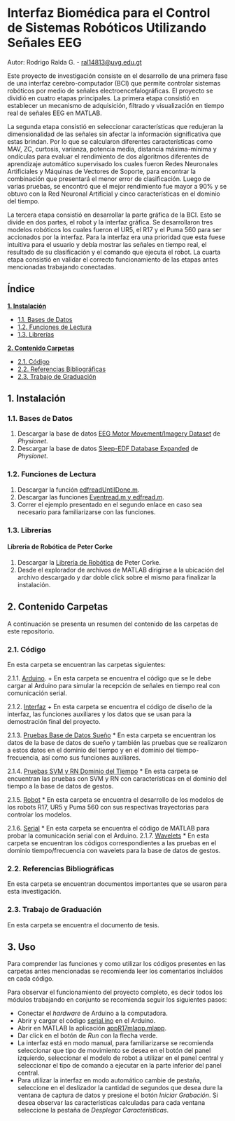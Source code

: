 # Interfaz Biomédica para el Control de Sistemas Robóticos Utilizando Señales EEG

Autor: Rodrigo Ralda G. - ral14813@uvg.edu.gt

Este proyecto de investigación consiste en el desarrollo de una primera fase de una interfaz cerebro-computador (BCI) que permite controlar sistemas robóticos por medio de señales electroencefalográficas. El proyecto se dividió en cuatro etapas principales. La primera etapa consistió en establecer un mecanismo de adquisición,  filtrado y visualización en tiempo real de señales EEG en MATLAB. 

La segunda etapa consistió en seleccionar características que redujeran la dimensionalidad de las señales sin afectar la información significativa que estas brindan. Por lo que se calcularon diferentes características como MAV, ZC, curtosis, varianza, potencia media, distancia máxima-mínima y ondículas para evaluar el rendimiento de dos algoritmos diferentes de aprendizaje automático supervisado los cuales fueron Redes Neuronales Artificiales y Máquinas de Vectores de Soporte, para encontrar la combinación que presentará el menor error de clasificación. Luego de varias pruebas, se encontró que el mejor rendimiento fue mayor a 90\% y se obtuvo con la Red Neuronal Artificial y  cinco características en el dominio del tiempo.

La tercera etapa consistió en desarrollar la parte gráfica de la BCI. Esto se divide en dos partes, el robot y la interfaz gráfica. Se desarrollaron tres modelos robóticos los cuales fueron el UR5, el R17 y el Puma 560 para ser accionados por la interfaz. Para la interfaz era una prioridad que esta fuese intuitiva para el usuario y debía mostrar las señales en tiempo real, el resultado de su clasificación y el comando que ejecuta el robot. La cuarta etapa consistió en validar el correcto funcionamiento de las etapas antes mencionadas trabajando conectadas.

## Índice

**[1. Instalación](#instal)**
  * [1.1. Bases de Datos](#dbPhys)
  * [1.2. Funciones de Lectura](#func)
  * [1.3. Librerías](#lib)
  
**[2. Contenido Carpetas](#carpetas)**
  * [2.1. Código](#codigo)
  * [2.2. Referencias Bibliográficas](#ref)
  * [2.3. Trabajo de Graduación](#tG)
   
## 1. Instalación <a name="instal"></a>

### 1.1. Bases de Datos <a name="dbPhys"></a>
1. Descargar la base de datos [EEG Motor Movement/Imagery Dataset](https://physionet.org/content/eegmmidb/1.0.0/) de *Physionet*.
2. Descargar la base de datos [Sleep-EDF Database Expanded](https://physionet.org/content/sleep-edfx/1.0.0/) de *Physionet*. 

### 1.2. Funciones de Lectura <a name="func"></a>
1. Descargar la función [edfreadUntilDone.m](https://es.mathworks.com/matlabcentral/fileexchange/31900-edfread).
2. Descargar las funciones [Eventread.m y edfread.m](https://es.mathworks.com/matlabcentral/answers/375362-how-can-i-read-edf-event-file-since-i-have-corresponded-edf-file-in-matlab).
3. Correr el ejemplo presentado en el segundo enlace en caso sea necesario para familiarizarse con las funciones.

### 1.3. Librerías <a name="lib"></a>

#### Líbreria de Robótica de Peter Corke
1. Descargar la [Librería de Robótica](https://petercorke.com/toolboxes/robotics-toolbox/2) de Peter Corke. 
2. Desde el explorador de archivos de MATLAB dirigirse a la ubicación del archivo descargado y dar doble click sobre el mismo para finalizar la instalación.

## 2. Contenido Carpetas <a name="carpetas"></a>
A continuación se presenta un resumen del contenido de las carpetas de este repositorio. 

### 2.1. Código <a name="codigo"></a>
En esta carpeta se encuentran las carpetas siguientes:

2.1.1. [Arduino](https://github.com/larivera-UVG/Interfaces-Biomedicas/tree/master/EEG/Código/Arduino). 
    + En esta carpeta se encuentra el código que se le debe cargar al Arduino para simular la recepción de señales en tiempo real con comunicación serial.
    
2.1.2. [Interfaz](https://github.com/larivera-UVG/Interfaces-Biomedicas/tree/master/EEG/Código/Interfaz)
    + En esta carpeta se encuentra el código de diseño de la interfaz, las funciones auxiliares y los datos que se usan para la demostración final del proyecto.

2.1.3. [Pruebas Base de Datos Sueño](https://github.com/larivera-UVG/Interfaces-Biomedicas/tree/master/EEG/Código/Pruebas%20Base%20de%20datos%20Sueño)
    * En esta carpeta se encuentran los datos de la base de datos de sueño y también las pruebas que se realizaron a estos datos en el dominio del tiempo y en el dominio del tiempo-frecuencia, así como sus funciones auxiliares.

2.1.4. [Pruebas SVM y RN Dominio del Tiempo](https://github.com/larivera-UVG/Interfaces-Biomedicas/tree/master/EEG/Código/Pruebas%20SVM%20y%20RN%20dominio%20del%20tiempo)
    * En esta carpeta se encuentran las pruebas con SVM y RN con características en el dominio del tiempo a la base de datos de gestos.
    
 2.1.5. [Robot](https://github.com/larivera-UVG/Interfaces-Biomedicas/tree/master/EEG/Código/Robot)
    * En esta carpeta se encuentra el desarrollo de los modelos de los robots R17, UR5 y Puma 560 con sus respectivas trayectorias para controlar los modelos.
    
 2.1.6. [Serial](https://github.com/larivera-UVG/Interfaces-Biomedicas/tree/master/EEG/Código/Serial)
    * En esta carpeta se encuentra el código de MATLAB para probar la comunicación serial con el Arduino.
 2.1.7. [Wavelets](https://github.com/larivera-UVG/Interfaces-Biomedicas/tree/master/EEG/Código/Wavelets)
    * En esta carpeta se encuentran los códigos correspondientes a las pruebas en el dominio tiempo/frecuencia con wavelets para la base de datos de gestos. 
  
### 2.2. Referencias Bibliográficas <a name="ref"></a>
En esta carpeta se encuentran documentos importantes que se usaron para esta investigación.

### 2.3. Trabajo de Graduación <a name="tG"></a>
En esta carpeta se encuentra el documento de tesis.

## 3. Uso
Para comprender las funciones y como utilizar los códigos presentes en las carpetas antes mencionadas se recomienda leer los comentarios incluídos en cada código.

Para observar el funcionamiento del proyecto completo, es decir todos los módulos trabajando en conjunto se recomienda seguir los siguientes pasos:

* Conectar el *hardware* de Arduino a la computadora.
* Abrir y cargar el código [serial.ino](https://github.com/larivera-UVG/Interfaces-Biomedicas/tree/master/EEG/Código/Arduino/serial) en el Arduino.
* Abrir en MATLAB la aplicación [appR17mlapp.mlapp](https://github.com/larivera-UVG/Interfaces-Biomedicas/tree/master/EEG/Código/Interfaz).
* Dar click en el botón de *Run* con la flecha verde.
* La interfaz está en modo manual, para familiarizarse se recomienda seleccionar que tipo de movimiento se desea en el botón del panel izquierdo, seleccionar el modelo de robot a utilizar en el panel central y seleccionar el tipo de comando a ejecutar en la parte inferior del panel central.
* Para utilizar la interfaz en modo automático cambie de pestaña, seleccione en el deslizador la cantidad de segundos que desea dure la ventana de captura de datos y presione el botón *Iniciar Grabación*. Si desea observar las características calculadas para cada ventana seleccione la pestaña de *Desplegar Características*.


